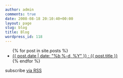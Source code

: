 ```yaml
---
author: admin
comments: true
date: 2008-08-18 20:10:40+00:00
layout: page
slug: blog
title: Blog
wordpress_id: 118
---
```


<div>

  <ul>
    {% for post in site.posts %}
      <li><a class="post-link" href="{{ site.baseurl }}/{{ post.url }}">{{ post.date | date: "%b %-d, %Y" }} : {{ post.title }}</a> </li>
    {% endfor %}
  </ul>

  <p>subscribe <a href="{{ site.baseurl }}/atom.xml">via RSS</a></p>

</div>   
